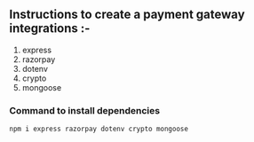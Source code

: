

## Instructions to create a payment gateway integrations :- 

1. express
2. razorpay
3. dotenv
4. crypto
5. mongoose

### Command to install dependencies 
    npm i express razorpay dotenv crypto mongoose

    

